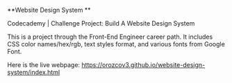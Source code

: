 **Website Design System
**

Codecademy | Challenge Project: Build A Website Design System

This is a project through the Front-End Engineer career path. It includes CSS color names/hex/rgb, text styles format, and various fonts from Google Font.

Here is the live webpage: https://orozcov3.github.io/website-design-system/index.html
